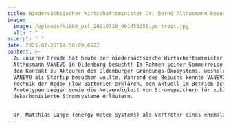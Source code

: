```yaml
---
title: Niedersächsischer Wirtschaftsminister Dr. Bernd Althusmann besucht VANEVO!
image:
  image: /uploads/k1600_pxl_20210728_091453256.portrait.jpg
  alt: " "
excerpt: " "
date: 2021-07-28T14:50:09.652Z
content: >-
  Zu unserer Freude hat heute der niedersächsische Wirtschaftsminister Dr. Bernd
  Althusmann VANEVO in Oldenburg besucht! Im Rahmen seiner Sommerreise sucht er
  den Kontakt zu Akteuren des Oldenburger Gründungs-Ökosystems, weshalb er gerne
  VANEVO als Startup besuchen wollte. Während des Besuchs konnte VANEVO die
  Technik der Redox-Flow-Batterien erklären, den aktuell im Betrieb befindlichen
  Prototypen zeigen sowie die Notwendigkeit von Stromspeichern für zukünftige
  dekarbonisierte Stromsysteme erläutern.


  Dr. Matthias Lange (energy meteo systems) als Vertreter eines ehemaligen Startups sowie Jürgen Bath (Technologie- und Gründerzentrum) als Anbieter von Räumlichkeiten/Infrastruktur für GründerInnen nahmen ebenfalls an dem Besuch teil und unterstrichen die Erfolge der Oldenburger Gründerszene.
---
```

